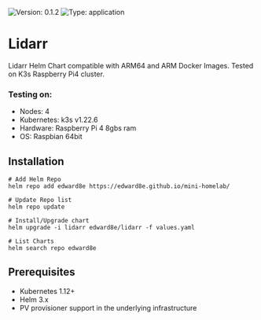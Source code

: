 ![Version: 0.1.2](https://img.shields.io/badge/Version-0.1.2-informational?style=flat-square) ![Type: application](https://img.shields.io/badge/Type-application-informational?style=flat-square) 

# Lidarr
Lidarr Helm Chart compatible with ARM64 and ARM Docker Images.
Tested on K3s Raspberry Pi4 cluster.


### Testing on:
- Nodes: 4
- Kubernetes: k3s v1.22.6
- Hardware: Raspberry Pi 4 8gbs ram
- OS: Raspbian 64bit


## Installation

```console
# Add Helm Repo
helm repo add edward8e https://edward8e.github.io/mini-homelab/

# Update Repo list
helm repo update

# Install/Upgrade chart
helm upgrade -i lidarr edward8e/lidarr -f values.yaml

# List Charts
helm search repo edward8e
```
## Prerequisites
- Kubernetes 1.12+
- Helm 3.x
- PV provisioner support in the underlying infrastructure
